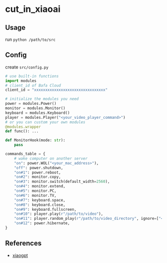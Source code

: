 # cut_in_xiaoai

## Usage

run `python /path/to/src`

## Config

create `src/config.py`

```python
# use built-in functions
import modules
# client_id of Bafa Cloud
client_id = "xxxxxxxxxxxxxxxxxxxxxxxxxxxxxxxx"

# initialize the modules you need
power = modules.Power()
monitor = modules.Monitor()
keyboard = modules.Keyboard()
player = modules.Player("<your_video_player_command>")
# or you can custom your own modules
@modules.wrapper
def func(): ...

def MonitorHook(mode: str):
    pass

commands_table = {
    # wake computer on another server
    "on": power.WOL("<your_mac_address>"),
    "off": power.shutdown,
    "on#1": power.reboot,
    "on#2": monitor.copy,
    "on#3": monitor.switch(default_width=2560),
    "on#4": monitor.extend,
    "on#5": monitor.PC,
    "on#6": monitor.TV,
    "on#7": keyboard.space,
    "on#8": keyboard.close,
    "on#9": keyboard.fullscreen,
    "on#10": player.play(r"/path/to/video"),
    "on#11": player.random_play(r"/path/to/video_directory", ignore=["<video_name>"]),
    "on#12": power.hibernate,
}
```

## References

- [xiaogpt](https://github.com/yihong0618/xiaogpt?tab=readme-ov-file)
